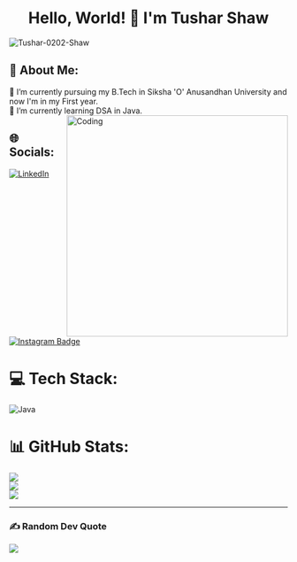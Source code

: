<h1 align="center">Hello, World! 👋 I'm Tushar Shaw</h1>
<p align="left"> <img src="https://komarev.com/ghpvc/?username=Tushar-0202-Shaw&label=Profile%20views&color=0e75b6&style=flat" alt="Tushar-0202-Shaw" /> </p>

## 💫 About Me:
🔭 I’m currently pursuing my B.Tech in Siksha 'O' Anusandhan University and now I'm in my First year.<br>🌱 I’m currently learning DSA in Java.
<img align="right" alt="Coding" width="400" src="https://media.tenor.com/rePDfDWO3XoAAAAd/hacking.gif">

## 🌐 Socials:
[![LinkedIn](https://img.shields.io/badge/LinkedIn-%230077B5.svg?logo=linkedin&logoColor=white)](https://www.linkedin.com/in/tushar-shaw-5a3a33283/) [![Instagram Badge](https://img.shields.io/badge/Instagram-%23E4405F.svg?logo=Instagram&logoColor=white)
](https://www.instagram.com/__tushar_0202_shaw__/)

# 💻 Tech Stack:
![Java](https://img.shields.io/badge/java-%23ED8B00.svg?style=for-the-badge&logo=java&logoColor=white)

# 📊 GitHub Stats:
![](https://github-readme-stats.vercel.app/api?username=Tushar-0202-Shaw&theme=monokai&hide_border=false&include_all_commits=true&count_private=true)<br/>
![](https://github-readme-streak-stats.herokuapp.com/?user=Tushar-0202-Shaw&theme=monokai&hide_border=false)<br/>
![](https://github-readme-stats.vercel.app/api/top-langs/?username=Tushar-0202-Shaw&theme=monokai&hide_border=false&include_all_commits=true&count_private=true&layout=compact)

---
### ✍️ Random Dev Quote
![](https://quotes-github-readme.vercel.app/api?type=horizontal&theme=radical)

<!---
Tushar-0202-Shaw/Tushar-0202-Shaw is a ✨ special ✨ repository because its `README.md` (this file) appears on your GitHub profile.
You can click the Preview link to take a look at your changes.
--->
